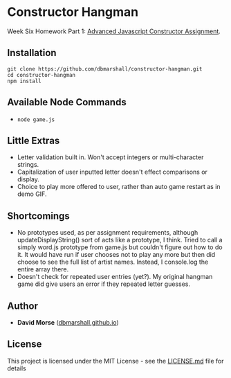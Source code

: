 # Constructor Hangman

Week Six Homework Part 1: [Advanced Javascript Constructor Assignment](http://ucb.bootcampcontent.com/UCB-Coding-Bootcamp/09-11-2017-UCB-Class-Repository-FSF-FT/blob/master/06-week/homework/part-1/HomeworkInstructions.md).

## Installation

```
git clone https://github.com/dbmarshall/constructor-hangman.git
cd constructor-hangman
npm install
```

## Available Node Commands

* `node game.js`

## Little Extras

* Letter validation built in.  Won't accept integers or multi-character strings. 
* Capitalization of user inputted letter doesn't effect comparisons or display.
* Choice to play more offered to user, rather than auto game restart as in demo GIF.

## Shortcomings

* No prototypes used, as per assignment requirements, although updateDisplayString() sort of acts like a prototype, I think.  Tried to call a simply word.js prototype from game.js but couldn't figure out how to do it.  It would have run if user chooses not to play any more but then did choose to see the full list of artist names. Instead, I console.log the entire array there. 
* Doesn't check for repeated user entries (yet?).  My original hangman game did give users an error if they repeated letter guesses. 

## Author

* **David Morse** ([dbmarshall.github.io](https://dbmarshall.github.io))

## License

This project is licensed under the MIT License - see the [LICENSE.md](LICENSE.md) file for details

